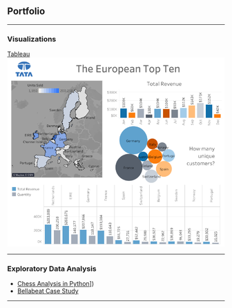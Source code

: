 ## Portfolio

---

### Visualizations 

[Tableau](/sample_page)
<img src="images/Tata Top Ten.png?raw=true"/>

<!-- --- -->
<!--[Project 2 Title](/pdf/sample_presentation.pdf)-->
<!--img src="images/dummy_thumbnail.jpg?raw=true"/-->

<!-- --- -->
<!--[Project 3 Title](http://example.com/)>-->
<!--img src="images/dummy_thumbnail.jpg?raw=true"/>-->

---

### Exploratory Data Analysis

- [Chess Analysis in Python]([https://www.kaggle.com/code/cherieweren/analysis-of-chess)])
- [Bellabeat Case Study]([https://www.kaggle.com/code/cherieweren/bellabeat-in-r-google-data-analytic-capstone])
<!-- - [Project 3 Title](http://example.com/)-->
<!-- - [Project 4 Title](http://example.com/)-->
<!-- - [Project 5 Title](http://example.com/)-->

<!-- --- -->




---
<!-- Remove above link if you don't want to attibute -->
